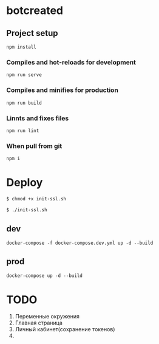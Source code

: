 # botcreated

## Project setup
```
npm install
```

### Compiles and hot-reloads for development
```
npm run serve
```

### Compiles and minifies for production
```
npm run build
```

### Linnts and fixes files
```
npm run lint
```



### When pull from git
```
npm i 
```

# Deploy
```sh
$ chmod +x init-ssl.sh
```
```sh
$ ./init-ssl.sh
```
## dev

```docker-compose -f docker-compose.dev.yml up -d --build```

## prod
```docker-compose up -d --build```


# TODO
1. Переменные окружения
2. Главная страница
3. Личный кабинет(сохранение токенов)
4. 

